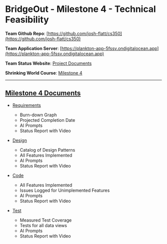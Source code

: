 # BridgeOut - Milestone 4 - Technical Feasibility

**Team Github Repo**:  [https://github.com/josh-flatt/cs350](https://github.com/josh-flatt/cs350)

**Team Application Server**:  [https://plankton-app-5fssv.ondigitalocean.app](https://plankton-app-5fssv.ondigitalocean.app)

**Team Status Website**:  [Project Documents](https://github.com/josh-flatt/cs350/tree/main/Documents)

**Shrinking World Course**: [Milestone 4](https://shrinking-world.com/sweng/m4-Index.md)

---

## [Milestone 4 Documents](https://github.com/josh-flatt/cs350/tree/main/Documents/Milestone-4)

* [Requirements](https://github.com/josh-flatt/cs350/tree/main/Documents/Milestone-4/Requirements) 
    * Burn-down Graph
    * Projected Completion Date 
    * AI Prompts
    * Status Report with Video

* [Design](https://github.com/josh-flatt/cs350/tree/main/Documents/Milestone-4/Design)
    * Catalog of Design Patterns
    * All Features Implemented
    * AI Prompts
    * Status Report with Video

* [Code](https://github.com/josh-flatt/cs350/tree/main/Documents/Milestone-4/Code)
    * All Features Implemented
    * Issues Logged for Unimplemented Features
    * AI Prompts
    * Status Report with Video

* [Test](https://github.com/josh-flatt/cs350/tree/main/Documents/Milestone-4/Test)
    * Measured Test Coverage
    * Tests for all data views
    * AI Prompts
    * Status Report with Video

